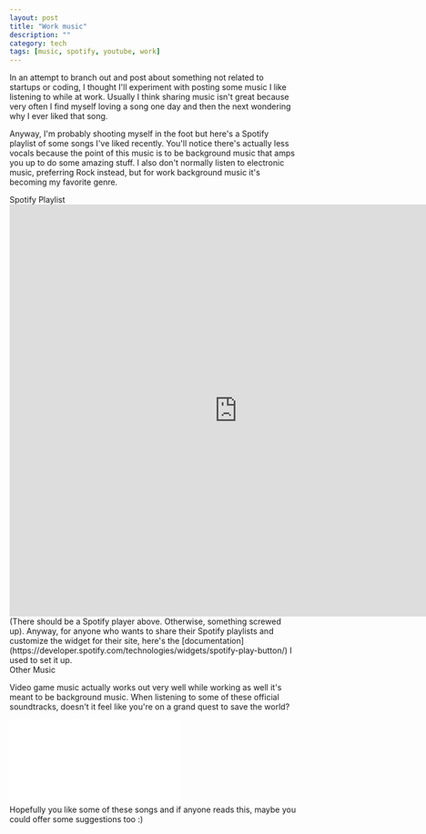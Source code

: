 ```yaml
---
layout: post
title: "Work music"
description: ""
category: tech
tags: [music, spotify, youtube, work]
---
```



In an attempt to branch out and post about something not related to startups or coding, I thought I'll experiment
with posting some music I like listening to while at work. Usually I think sharing music isn't
great because very often I find myself loving a song one day and then the next wondering why I ever liked that song.

Anyway, I'm probably shooting myself in the foot but here's a Spotify playlist of some songs I've liked recently. You'll notice there's
actually less vocals because the point of this music is to be background music that amps you up to do some amazing stuff. I also don't normally listen to electronic music, preferring Rock instead, but for work background
music it's becoming my favorite genre.

<div class="mSpotlight">Spotify Playlist</div>

<iframe class="spotifyPlayer" src="https://embed.spotify.com/?uri=spotify:user:mnguyen3:playlist:0T3Yv8WAjFnjDF7IoQ6qko&theme=white"
  width="800" height="725" frameborder="0" allowtransparency="true">
</iframe>
<br>
(There should be a Spotify player above. Otherwise, something screwed up). Anyway, for anyone who wants to share their
Spotify playlists and customize the widget for their site, here's the [documentation](https://developer.spotify.com/technologies/widgets/spotify-play-button/) I used to set it up.

<div class="mSpotlight">Other Music</div>

Video game music actually works out very well while working as well it's meant to be background music. When listening to some of these
official soundtracks, doesn't it feel like you're on a grand quest to save the world?

<iframe class="youtubePlayer" src="//www.youtube.com/embed/Bs7jIyQR-Gk" frameborder="0" allowfullscreen></iframe>

<br>
Hopefully you like some of these songs and if anyone reads this, maybe you could offer some suggestions too :)